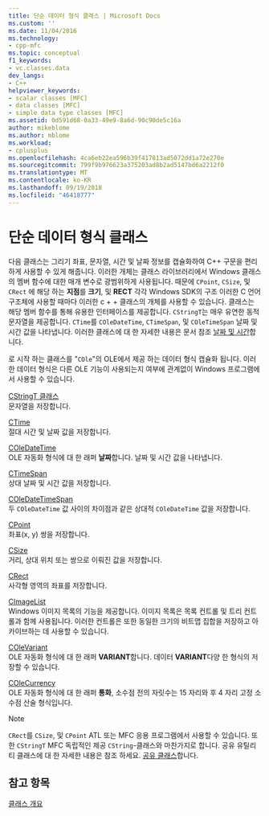 ```yaml
---
title: 단순 데이터 형식 클래스 | Microsoft Docs
ms.custom: ''
ms.date: 11/04/2016
ms.technology:
- cpp-mfc
ms.topic: conceptual
f1_keywords:
- vc.classes.data
dev_langs:
- C++
helpviewer_keywords:
- scalar classes [MFC]
- data classes [MFC]
- simple data type classes [MFC]
ms.assetid: 0d591d68-0a33-49e9-8a6d-90c90de5c16a
author: mikeblome
ms.author: mblome
ms.workload:
- cplusplus
ms.openlocfilehash: 4ca6eb22ea596b39f417813ad5072dd1a72e270e
ms.sourcegitcommit: 799f9b976623a375203ad8b2ad5147bd6a2212f0
ms.translationtype: MT
ms.contentlocale: ko-KR
ms.lasthandoff: 09/19/2018
ms.locfileid: "46418777"
---
```

# <a name="simple-data-type-classes"></a>단순 데이터 형식 클래스

다음 클래스는 그리기 좌표, 문자열, 시간 및 날짜 정보를 캡슐화하여 C++ 구문을 편리하게 사용할 수 있게 해줍니다. 이러한 개체는 클래스 라이브러리에서 Windows 클래스의 멤버 함수에 대한 매개 변수로 광범위하게 사용됩니다. 때문에 `CPoint`, `CSize`, 및 `CRect` 에 해당 하는 **지점**를 **크기**, 및 **RECT** 각각 Windows SDK의 구조 이러한 C 언어 구조체에 사용할 때마다 이러한 c + + 클래스의 개체를 사용할 수 있습니다. 클래스는 해당 멤버 함수를 통해 유용한 인터페이스를 제공합니다. `CStringT`는 매우 유연한 동적 문자열을 제공합니다. `CTime`를 `COleDateTime`, `CTimeSpan`, 및 `COleTimeSpan` 날짜 및 시간 값을 나타냅니다. 이러한 클래스에 대 한 자세한 내용은 문서 참조 [날짜 및 시간](../atl-mfc-shared/date-and-time.md)합니다.

로 시작 하는 클래스를 "`COle`"의 OLE에서 제공 하는 데이터 형식 캡슐화 됩니다. 이러한 데이터 형식은 다른 OLE 기능이 사용되는지 여부에 관계없이 Windows 프로그램에서 사용할 수 있습니다.

[CStringT 클래스](../atl-mfc-shared/reference/cstringt-class.md)<br/>
문자열을 저장합니다.

[CTime](../atl-mfc-shared/reference/ctime-class.md)<br/>
절대 시간 및 날짜 값을 저장합니다.

[COleDateTime](../atl-mfc-shared/reference/coledatetime-class.md)<br/>
OLE 자동화 형식에 대 한 래퍼 **날짜**합니다. 날짜 및 시간 값을 나타냅니다.

[CTimeSpan](../atl-mfc-shared/reference/ctimespan-class.md)<br/>
상대 날짜 및 시간 값을 저장합니다.

[COleDateTimeSpan](../atl-mfc-shared/reference/coledatetimespan-class.md)<br/>
두 `COleDateTime` 값 사이의 차이점과 같은 상대적 `COleDateTime` 값을 저장합니다.

[CPoint](../atl-mfc-shared/reference/cpoint-class.md)<br/>
좌표(x, y) 쌍을 저장합니다.

[CSize](../atl-mfc-shared/reference/csize-class.md)<br/>
거리, 상대 위치 또는 쌍으로 이뤄진 값을 저장합니다.

[CRect](../atl-mfc-shared/reference/crect-class.md)<br/>
사각형 영역의 좌표를 저장합니다.

[CImageList](../mfc/reference/cimagelist-class.md)<br/>
Windows 이미지 목록의 기능을 제공합니다. 이미지 목록은 목록 컨트롤 및 트리 컨트롤과 함께 사용됩니다. 이러한 컨트롤은 또한 동일한 크기의 비트맵 집합을 저장하고 아카이브하는 데 사용할 수 있습니다.

[COleVariant](../mfc/reference/colevariant-class.md)<br/>
OLE 자동화 형식에 대 한 래퍼 **VARIANT**합니다. 데이터 **VARIANT**다양 한 형식의 저장할 수 있습니다.

[COleCurrency](../mfc/reference/colecurrency-class.md)<br/>
OLE 자동화 형식에 대 한 래퍼 **통화**, 소수점 전의 자릿수는 15 자리와 후 4 자리 고정 소수점 산술 형식입니다.

> [!NOTE]
>  `CRect`를 `CSize`, 및 `CPoint` ATL 또는 MFC 응용 프로그램에서 사용할 수 있습니다. 또한 `CStringT` MFC 독립적인 제공 `CString`-클래스와 마찬가지로 합니다. 공유 유틸리티 클래스에 대 한 자세한 내용은 참조 하세요. [공유 클래스](../atl-mfc-shared/atl-mfc-shared-classes.md)합니다.

## <a name="see-also"></a>참고 항목

[클래스 개요](../mfc/class-library-overview.md)

